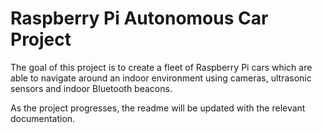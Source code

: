 # Raspberry Pi Autonomous Car Project

The goal of this project is to create a fleet of Raspberry Pi cars which are able to navigate around an indoor environment using cameras,
ultrasonic sensors and indoor Bluetooth beacons.

As the project progresses, the readme will be updated with the relevant documentation. 
